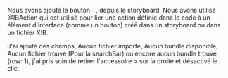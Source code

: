 Nous avons ajouté le bouton +, depuis le storyboard.
Nous avons utilisé @IBAction qui est utilisé pour lier une action définie dans le code à un élément d'interface (comme un bouton) créé dans un storyboard ou dans un fichier XIB.

J'ai ajouté des champs, Aucun fichier importé, Aucun bundle disponible, Aucun fichier trouvé (Pour la searchBar) ou encore aucun bundle trouvé (row: 1), j'ai pris soin de retirer l'accessoire > sur la droite et désactivé le clic. 
